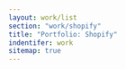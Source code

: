 ```yaml
---
layout: work/list
section: "work/shopify"
title: "Portfolio: Shopify"
indentifer: work
sitemap: true
---
```

